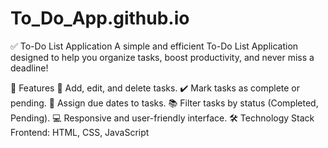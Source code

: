 # To_Do_App.github.io

✅ To-Do List Application
A simple and efficient To-Do List Application designed to help you organize tasks, boost productivity, and never miss a deadline!

🧩 Features
📝 Add, edit, and delete tasks.
✔️ Mark tasks as complete or pending.
📅 Assign due dates to tasks.
📚 Filter tasks by status (Completed, Pending).
💻 Responsive and user-friendly interface.
🛠️ Technology Stack
Frontend: HTML, CSS, JavaScript
